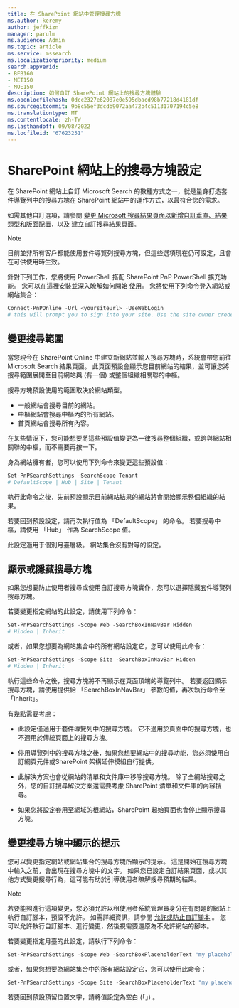 ```yaml
---
title: 在 SharePoint 網站中管理搜尋方塊
ms.author: keremy
author: jeffkizn
manager: parulm
ms.audience: Admin
ms.topic: article
ms.service: mssearch
ms.localizationpriority: medium
search.appverid:
- BFB160
- MET150
- MOE150
description: 如何自訂 SharePoint 網站上的搜尋方塊體驗
ms.openlocfilehash: 0dcc2327e62087e0e595dbacd98b77218d4181df
ms.sourcegitcommit: 9b8c55ef3dcdb9072aa472b4c51131707194c5e8
ms.translationtype: MT
ms.contentlocale: zh-TW
ms.lasthandoff: 09/08/2022
ms.locfileid: "67623251"
---
```

# <a name="search-box-settings-on-sharepoint-sites"></a>SharePoint 網站上的搜尋方塊設定

在 SharePoint 網站上自訂 Microsoft Search 的數種方式之一，就是量身打造套件導覽列中的搜尋方塊在 SharePoint 網站中的運作方式，以最符合您的需求。

如需其他自訂選項，請參閱 [變更 Microsoft 搜尋結果頁面以新增自訂垂直、結果類型和版面配置](customize-search-page.md)，以及 [建立自訂搜尋結果頁面](create-search-results-pages.md)。

> [!NOTE]
> 目前並非所有客戶都能使用套件導覽列搜尋方塊，但這些選項現在仍可設定，且會在可供使用時生效。

針對下列工作，您將使用 PowerShell 搭配 SharePoint PnP PowerShell 擴充功能。 您可以在這裡安裝並深入瞭解如何開始 [使用](/powershell/sharepoint/sharepoint-pnp/sharepoint-pnp-cmdlets?view=sharepoint-ps)。 您將使用下列命令登入網站或網站集合：

```powershell
Connect-PnPOnline -Url <yoursiteurl> -UseWebLogin
# this will prompt you to sign into your site. Use the site owner credentials 
```

## <a name="changing-the-scope-of-search"></a>變更搜尋範圍

當您現今在 SharePoint Online 中建立新網站並輸入搜尋方塊時，系統會帶您前往 Microsoft Search 結果頁面。 此頁面預設會顯示您目前網站的結果，並可讓您將搜尋範圍展開至目前網站與 (有一個) 或整個組織相關聯的中樞。

搜尋方塊預設使用的範圍取決於網站類型。

* 一般網站會搜尋目前的網站。
* 中樞網站會搜尋中樞內的所有網站。
* 首頁網站會搜尋所有內容。

在某些情況下，您可能想要將這些預設值變更為一律搜尋整個組織，或跨與網站相關聯的中樞，而不需要再按一下。

身為網站擁有者，您可以使用下列命令來變更這些預設值：

```powershell
Set-PnPSearchSettings -SearchScope Tenant
# DefaultScope | Hub | Site | Tenant
```

執行此命令之後，先前預設顯示目前網站結果的網站將會開始顯示整個組織的結果。

若要回到預設設定，請再次執行值為 「DefaultScope」 的命令。 若要搜尋中樞，請使用 「Hub」 作為 SearchScope 值。

此設定適用于個別月臺層級。 網站集合沒有對等的設定。

## <a name="show-or-hide-the-search-box"></a>顯示或隱藏搜尋方塊

如果您想要防止使用者搜尋或使用自訂搜尋方塊實作，您可以選擇隱藏套件導覽列搜尋方塊。

若要變更指定網站的此設定，請使用下列命令：

```powershell
Set-PnPSearchSettings -Scope Web -SearchBoxInNavBar Hidden
# Hidden | Inherit
```

或者，如果您想要為網站集合中的所有網站設定它，您可以使用此命令：

```powershell
Set-PnPSearchSettings -Scope Site -SearchBoxInNavBar Hidden
# Hidden | Inherit
```

執行這些命令之後，搜尋方塊將不再顯示在頁面頂端的導覽列中。 若要返回顯示搜尋方塊，請使用提供給 「SearchBoxInNavBar」 參數的值，再次執行命令至 「Inherit」。

有幾點需要考慮：

* 此設定僅適用于套件導覽列中的搜尋方塊。 它不適用於頁面中的搜尋方塊，也不適用於傳統頁面上的搜尋方塊。

* 停用導覽列中的搜尋方塊之後，如果您想要網站中的搜尋功能，您必須使用自訂網頁元件或SharePoint 架構延伸模組自行提供。

* 此解決方案也會從網站的清單和文件庫中移除搜尋方塊。 除了全網站搜尋之外，您的自訂搜尋解決方案還需要考慮 SharePoint 清單和文件庫的內容搜尋。

* 如果您將設定套用至網域的根網站，SharePoint 起始頁面也會停止顯示搜尋方塊。

## <a name="changing-the-hint-displayed-in-the-search-box"></a>變更搜尋方塊中顯示的提示

您可以變更指定網站或網站集合的搜尋方塊所顯示的提示。 這是開始在搜尋方塊中輸入之前，會出現在搜尋方塊中的文字。 如果您已設定自訂結果頁面，或以其他方式變更搜尋行為，這可能有助於引導使用者瞭解搜尋預期的結果。

> [!NOTE]
> 若要能夠進行這項變更，您必須允許以租使用者系統管理員身分在有問題的網站上執行自訂腳本，預設不允許。 如需詳細資訊，請參閱 [允許或防止自訂腳本](/sharepoint/allow-or-prevent-custom-script) 。 您可以允許執行自訂腳本、進行變更，然後視需要還原為不允許網站的腳本。

若要變更指定月臺的此設定，請執行下列命令：

```powershell
Set-PnPSearchSettings -Scope Web -SearchBoxPlaceholderText "my placeholder" 
```

或者，如果您想要為網站集合中的所有網站設定它，您可以使用此命令：

```powershell
Set-PnPSearchSettings -Scope Site -SearchBoxPlaceholderText "my placeholder" 
```

若要回到預設預留位置文字，請將值設定為空白 (「」) 。

